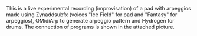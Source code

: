 This is a live experimental recording (improvisation) of a pad with arpeggios made using Zynaddsubfx 
(voices "Ice Field" for pad and "Fantasy" for arpeggios), QMidiArp to generate arpeggio
pattern and Hydrogen for drums. The connection of programs is shown in the attached picture.

